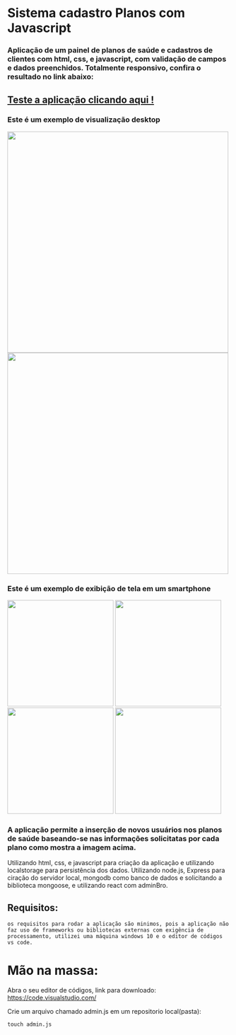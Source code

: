 # Sistema cadastro Planos com Javascript 
### Aplicação de um painel de planos de saúde e cadastros de clientes com html, css, e javascript, com validação de campos e dados preenchidos. Totalmente responsivo, confira o resultado no link abaixo:
## [Teste a aplicação clicando aqui !](https://gabrielfranca95.github.io/Sistema_cadastro_Planos/home)
### Este é um exemplo de visualização desktop
[<img src="https://user-images.githubusercontent.com/57453192/162351515-6dd0ad1b-24ce-47f9-a1cf-37a8d4e183fd.png" width="500"/>](https://user-images.githubusercontent.com/57453192/162351515-6dd0ad1b-24ce-47f9-a1cf-37a8d4e183fd.png)
[<img src="https://user-images.githubusercontent.com/57453192/162351545-a7e3fa54-bbde-44fd-99a8-4700cd0a2840.png" width="500"/>](https://user-images.githubusercontent.com/57453192/162351545-a7e3fa54-bbde-44fd-99a8-4700cd0a2840.png)
### Este é um exemplo de exibição de tela em um smartphone
[<img src="https://user-images.githubusercontent.com/57453192/162351338-d56d3b88-71e1-41b7-9787-54d0a3fcc4b3.png" width="240"/>](https://user-images.githubusercontent.com/57453192/162351338-d56d3b88-71e1-41b7-9787-54d0a3fcc4b3.png)
[<img src="https://user-images.githubusercontent.com/57453192/162353675-b18001d2-a79c-429a-a83a-c080b59a2a5b.png" width="240"/>](https://user-images.githubusercontent.com/57453192/162353675-b18001d2-a79c-429a-a83a-c080b59a2a5b.png)
[<img src="https://user-images.githubusercontent.com/57453192/162353384-177b9417-24cd-45c0-a411-8004517d8929.png" width="240"/>](https://user-images.githubusercontent.com/57453192/162353384-177b9417-24cd-45c0-a411-8004517d8929.png)
[<img src="https://user-images.githubusercontent.com/57453192/162351358-7c14bd11-6395-4875-be17-84f60bf6d20d.png" width="240"/>](https://user-images.githubusercontent.com/57453192/162351358-7c14bd11-6395-4875-be17-84f60bf6d20d.png)
### A aplicação permite a inserção de novos usuários nos planos de saúde baseando-se nas informações solicitatas por cada plano como mostra a imagem acima.
Utilizando html, css, e javascript para criação da aplicação e utilizando localstorage para persistência dos dados.
Utilizando node.js, Express para ciração do servidor local, mongodb como banco de dados e solicitando a biblioteca mongoose, e utilizando react com adminBro.
## Requisitos:
````
os requisitos para rodar a aplicação são minimos, pois a aplicação não faz uso de frameworks ou bibliotecas externas com exigência de processamento, utilizei uma máquina windows 10 e o editor de códigos vs code.
````
# Mão na massa:
Abra o seu editor de códigos, link para downloado: https://code.visualstudio.com/

Crie um arquivo chamado admin.js em um repositorio local(pasta):
````
touch admin.js
````
